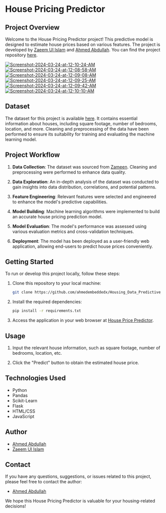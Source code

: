 # House Pricing Predictor

## Project Overview

Welcome to the House Pricing Predictor project! This predictive model is designed to estimate house prices based on various features. The project is developed by [Zaeem Ul Islam](https://github.com/mightyflavor/) and [Ahmed Abdullah](https://github.com/ahmedembeddedx). You can find the project repository [here](https://github.com/mightyflavor/house-pricing-predictor).

<a href="https://ibb.co/5nWXzDP"><img src="https://i.ibb.co/ZY6Rws0/Screenshot-2024-03-24-at-12-10-24-AM.png" alt="Screenshot-2024-03-24-at-12-10-24-AM" border="0"></a>
<a href="https://ibb.co/J7Y5jcR"><img src="https://i.ibb.co/9TxsHp9/Screenshot-2024-03-24-at-12-08-58-AM.png" alt="Screenshot-2024-03-24-at-12-08-58-AM" border="0"></a>
<a href="https://ibb.co/YBmW4c3"><img src="https://i.ibb.co/s9nPpK2/Screenshot-2024-03-24-at-12-09-08-AM.png" alt="Screenshot-2024-03-24-at-12-09-08-AM" border="0"></a>
<a href="https://ibb.co/QF3xhFY"><img src="https://i.ibb.co/Y7FVJ7f/Screenshot-2024-03-24-at-12-09-25-AM.png" alt="Screenshot-2024-03-24-at-12-09-25-AM" border="0"></a>
<a href="https://ibb.co/0QDTVdq"><img src="https://i.ibb.co/M92r53n/Screenshot-2024-03-24-at-12-09-42-AM.png" alt="Screenshot-2024-03-24-at-12-09-42-AM" border="0"></a>
<a href="https://ibb.co/jWrwZvq"><img src="https://i.ibb.co/pRLKrvN/Screenshot-2024-03-24-at-12-10-10-AM.png" alt="Screenshot-2024-03-24-at-12-10-10-AM" border="0"></a>

## Dataset

The dataset for this project is available [here](https://www.kaggle.com/datasets/ahmedembedded/pakistan-houses-pricing-data-web-scrapped). It contains essential information about houses, including square footage, number of bedrooms, location, and more. Cleaning and preprocessing of the data have been performed to ensure its suitability for training and evaluating the machine learning model.

## Project Workflow

1. **Data Collection**: The dataset was sourced from [Zameen](zameen.com). Cleaning and preprocessing were performed to enhance data quality.

2. **Data Exploration**: An in-depth analysis of the dataset was conducted to gain insights into data distribution, correlations, and potential patterns.

3. **Feature Engineering**: Relevant features were selected and engineered to enhance the model's predictive capabilities.

4. **Model Building**: Machine learning algorithms were implemented to build an accurate house pricing prediction model.

5. **Model Evaluation**: The model's performance was assessed using various evaluation metrics and cross-validation techniques.

6. **Deployment**: The model has been deployed as a user-friendly web application, allowing end-users to predict house prices conveniently.

## Getting Started

To run or develop this project locally, follow these steps:

1. Clone this repository to your local machine:

   ```bash
   git clone https://github.com/ahmedembeddedx/Housing_Data_Predictive_Model.git
   ```

2. Install the required dependencies:

   ```bash
   pip install -r requirements.txt
   ```

4. Access the application in your web browser at [House Price Predictor](https://house-price-predictor.anvil.app/).

## Usage

1. Input the relevant house information, such as square footage, number of bedrooms, location, etc.

2. Click the "Predict" button to obtain the estimated house price.

## Technologies Used

- Python
- Pandas
- Scikit-Learn
- Flask
- HTML/CSS
- JavaScript

## Author
- [Ahmed Abdullah](https://github.com/ahmedembeddedx/)
- [Zaeem Ul Islam](https://github.com/mightyflavor/)

## Contact

If you have any questions, suggestions, or issues related to this project, please feel free to contact the author:

- [Ahmed Abdullah](mailto:business.ahmadabdullah@gmail.com)

We hope this House Pricing Predictor is valuable for your housing-related decisions!
